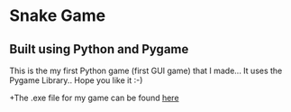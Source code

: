 # Snake Game
## Built using Python and Pygame
This is the my first Python game (first GUI game) that I made... It uses the Pygame Library.. Hope you like it :-)

+The .exe file for my game can be found [here](https://github.com/Abhigyan22/Snake-Game.exe)
